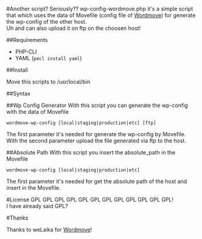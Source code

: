 #Another script? Seriously??
wp-config-wordmove.php it's a simple script that which uses the data of Movefile (config file of [Wordmove](https://github.com/welaika/wordmove)) for generate the wp-config of the other host.  
Uh and can also upload it on ftp on the choosen host!

##Requirements

* PHP-CLI
* YAML (`pecl install yaml`)

##Install

Move this scripts to /usr/local/bin

##Syntax

##Wp Config Generator
With this script you can generate the wp-config with the data of Movefile  

`wordmove-wp-config [local|staging|production|etc] [ftp]`

The first parameter it's needed for generate the wp-config by Movefile.  
With the second parameter upload the file generated via ftp to the host.

##Absolute Path
With this script you insert the absolute_path in the Movefile  

`wordmove-wp-config [local|staging|production|etc]`

The first parameter it's needed for get the absolute path of the host and insert in the Movefile.  

#License
GPL GPL GPL GPL GPL GPL GPL GPL GPL GPL GPL GPL!  
I have already said GPL?

#Thanks

Thanks to weLaika for [Wordmove](https://github.com/welaika/wordmove)!